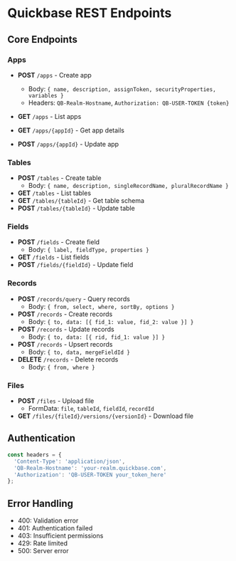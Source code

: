 # Quickbase REST Endpoints

## Core Endpoints

### Apps
- **POST** `/apps` - Create app
  - Body: `{ name, description, assignToken, securityProperties, variables }`
  - Headers: `QB-Realm-Hostname`, `Authorization: QB-USER-TOKEN {token}`

- **GET** `/apps` - List apps
- **GET** `/apps/{appId}` - Get app details
- **POST** `/apps/{appId}` - Update app

### Tables
- **POST** `/tables` - Create table
  - Body: `{ name, description, singleRecordName, pluralRecordName }`
- **GET** `/tables` - List tables
- **GET** `/tables/{tableId}` - Get table schema
- **POST** `/tables/{tableId}` - Update table

### Fields
- **POST** `/fields` - Create field
  - Body: `{ label, fieldType, properties }`
- **GET** `/fields` - List fields
- **POST** `/fields/{fieldId}` - Update field

### Records
- **POST** `/records/query` - Query records
  - Body: `{ from, select, where, sortBy, options }`
- **POST** `/records` - Create records
  - Body: `{ to, data: [{ fid_1: value, fid_2: value }] }`
- **POST** `/records` - Update records
  - Body: `{ to, data: [{ rid, fid_1: value }] }`
- **POST** `/records` - Upsert records
  - Body: `{ to, data, mergeFieldId }`
- **DELETE** `/records` - Delete records
  - Body: `{ from, where }`

### Files
- **POST** `/files` - Upload file
  - FormData: `file`, `tableId`, `fieldId`, `recordId`
- **GET** `/files/{fileId}/versions/{versionId}` - Download file

## Authentication
```typescript
const headers = {
  'Content-Type': 'application/json',
  'QB-Realm-Hostname': 'your-realm.quickbase.com',
  'Authorization': 'QB-USER-TOKEN your_token_here'
};
```

## Error Handling
- 400: Validation error
- 401: Authentication failed
- 403: Insufficient permissions
- 429: Rate limited
- 500: Server error
